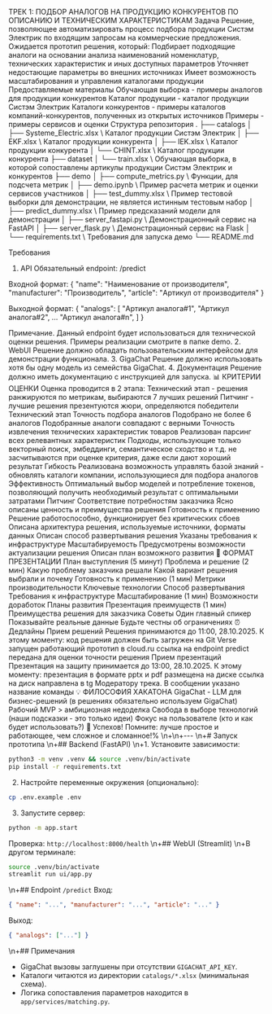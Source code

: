 ТРЕК 1: ПОДБОР АНАЛОГОВ НА ПРОДУКЦИЮ КОНКУРЕНТОВ ПО ОПИСАНИЮ И ТЕХНИЧЕСКИМ ХАРАКТЕРИСТИКАМ
Задача
Решение, позволяющее автоматизировать процесс подбора продукции Систэм Электрик по входящим запросам на коммерческие предложения.
Ожидается прототип решения, который:
Подбирает подходящие аналоги на основании анализа наименований номенклатур, технических характеристик и иных доступных параметров
Уточняет недостающие параметры во внешних источниках
Имеет возможность масштабирования и управления каталогами продукции
Предоставляемые материалы
Обучающая выборка - примеры аналогов для продукции конкурентов
Каталог продукции - каталог продукции Систэм Электрик
Каталоги конкурентов - примеры каталогов компаний-конкурентов, полученных из открытых источников
Примеры - примеры сервисов и оценки
Структура репозитория
.
├── catalogs
│   ├── Systeme_Electric.xlsx \\ Каталог продукции Систэм Электрик
│   ├── EKF.xlsx \\ Каталог продукции конкурента
│   ├── IEK.xlsx \\ Каталог продукции конкурента
│   └── CHINT.xlsx \\ Каталог продукции конкурента
├── dataset
│   └── train.xlsx \\ Обучающая выборка, в которой сопоставлены артикулы продукции Систэм Электрик и конкурентов 
├── demo
│   ├── compute_metrics.py \\ Функции, для подсчета метрик
│   ├── demo.ipynb \\ Пример расчета метрик и оценки сервисов участников
│   ├── test_dummy.xlsx \\ Пример тестовой выборки для демонстрации, не является истинным тестовым набор
│   ├── predict_dummy.xlsx \\ Пример предсказаний модели для демонстрации
│   ├── server_fastapi.py \\ Демонстрационный сервис на FastAPI
│   ├── server_flask.py \\ Демонстрационный сервис на Flask
│   └── requirements.txt \\ Требования для запуска демо
└── README.md

Требования
1. API
Обязательный endpoint:
/predict

Входной формат:
{
   "name": "Наименование от производителя",
   "manufacturer": "Производитель",
   "article": "Артикул от производителя"
}

Выходной формат:
{
   "analogs": [
      "Артикул аналога#1",
      "Артикул аналога#2",
      ...
      "Артикул аналога#n",
   ]
}

Примечание. Данный endpoint будет использоваться для технической оценки решения. Примеры реализации смотрите в папке demo.
2. WebUI
Решение должно обладать пользовательским интерфейсом для демонстрации функционала.
3. GigaChat
Решение должно использовать хотя бы одну модель из семейства GigaChat.
4. Документация
Решение должно иметь документацию с инструкцией для запуска.
📊 КРИТЕРИИ ОЦЕНКИ
Оценка проводится в 2 этапа:
Технический этап - решения ранжируются по метрикам, выбираются 7 лучших решений
Питчинг - лучшие решения презентуются жюри, определяются победители
Технический этап
Точность подбора аналогов
Подобрано не более 6 аналогов
Подобранные аналоги совпадают с верными
Точность извлечения технических характеристик товаров
Реализован парсинг всех релевантных характеристик
Подходы, использующие только векторный поиск, эмбеддинги, семантическое сходство и т.д. не засчитываются при оценке критерия, даже если дают хороший результат
Гибкость
Реализована возможность управлять базой знаний - обновлять каталоги компании, использующиеся для подбора аналогов
Эффективность
Оптимальный выбор моделей и потребление токенов, позволяющий получить необходимый результат с оптимальными затратами
Питчинг
Соответствие потребностям заказчика
Ясно описаны ценность и преимущества решения
Готовность к применению
Решение работоспособно, функционирует без критических сбоев
Описана архитектура решения, используемые источники, форматы данных
Описан способ развертывания решения
Указаны требования к инфраструктуре
Масштабируемость
Предусмотрены возможности актуализации решения
Описан план возможного развития
🎯 ФОРМАТ ПРЕЗЕНТАЦИИ
План выступления (5 минут)
Проблема и решение (2 мин)
Какую проблему заказчика решали
Какой вариант решения выбрали и почему
Готовность к применению (1 мин)
Метрики производительности
Ключевые технологии
Способ развертывания
Требования к инфраструктуре
Масштабирование (1 мин)
Возможности доработок
Планы развития
Презентация преимуществ (1 мин)
Преимущества решения для заказчика
Советы
Один главный спикер
Показывайте реальные данные
Будьте честны об ограничениях
⏰ Дедлайны
Прием решений Решения принимаются до 11:00, 28.10.2025. К этому моменту:
код решения должен быть загружен на Git Verse
запущен работающий прототип в cloud.ru
ссылка на endpoint predict передана для оценки точности решения
Прием презентаций Презентация на защиту принимается до 13:00, 28.10.2025. К этому моменту:
презентация в формате pptx и pdf размещена на диске
ссылка на диск направлена в tg Модератору трека. В сообщении указано название команды
💡 ФИЛОСОФИЯ ХАКАТОНА
GigaChat - LLM для бизнес-решений (в решениях обязательно используем GigaChat)
Рабочий MVP > амбициозная недоделка
Свобода в выборе технологий (наши подсказки - это только идеи)
Фокус на пользователе (кто и как будет использовать?)
🚀 Успехов! Помните: лучше простое и работающее, чем сложное и сломанное!%
\n+\n+---
\n+# Запуск прототипа
\n+## Backend (FastAPI)
\n+1. Установите зависимости:
```bash
python3 -m venv .venv && source .venv/bin/activate
pip install -r requirements.txt
```
2. Настройте переменные окружения (опционально):
```bash
cp .env.example .env
```
3. Запустите сервер:
```bash
python -m app.start
```
Проверка: `http://localhost:8000/health`
\n+## WebUI (Streamlit)
\n+В другом терминале:
```bash
source .venv/bin/activate
streamlit run ui/app.py
```
\n+## Endpoint `/predict`
Вход:
```json
{ "name": "...", "manufacturer": "...", "article": "..." }
```
Выход:
```json
{ "analogs": ["..."] }
```
\n+## Примечания
- GigaChat вызовы заглушены при отсутствии `GIGACHAT_API_KEY`.
- Каталоги читаются из директории `catalogs/*.xlsx` (минимальная схема).
- Логика сопоставления параметров находится в `app/services/matching.py`.
